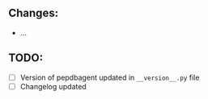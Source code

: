 ## Changes:
- ...


## TODO:
- [ ] Version of pepdbagent updated in `__version__.py` file
- [ ] Changelog updated